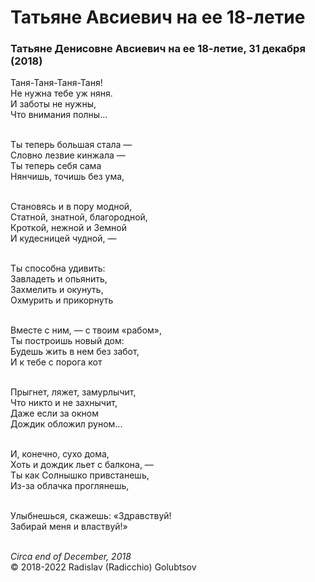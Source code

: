 # Татьяне Авсиевич на ее 18-летие

### Татьяне Денисовне Авсиевич на ее 18-летие, 31 декабря (2018)

Таня-Таня-Таня-Таня!<br />
Не нужна тебе уж няня.<br />
И заботы не нужны,<br />
Что внимания полны...

<br />Ты теперь большая стала &mdash;<br />
Словно лезвие кинжала &mdash;<br />
Ты теперь себя сама<br />
Нянчишь, точишь без ума,

<br />Становясь и в пору модной,<br />
Статной, знатной, благородной,<br />
Кроткой, нежной и Земной<br />
И кудесницей чудной, &mdash;

<br />Ты способна удивить:<br />
Завладеть и опьянить,<br />
Захмелить и окунуть,<br />
Охмурить и прикорнуть

<br />Вместе с ним, &mdash; с твоим &laquo;рабом&raquo;,<br />
Ты построишь новый дом:<br />
Будешь жить в нем без забот,<br />
И к тебе с порога кот

<br />Прыгнет, ляжет, замурлычит,<br />
Что никто и не захнычит,<br />
Даже если за окном<br />
Дождик обложил руном...

<br />И, конечно, сухо дома,<br />
Хоть и дождик льет с балкона, &mdash;<br />
Ты как Солнышко привстанешь,<br />
Из-за облачка проглянешь,

<br />Улыбнешься, скажешь: &laquo;Здравствуй!<br />
Забирай меня и властвуй!&raquo;

<br />*Circa end of December, 2018*<br />
&copy; 2018-2022 Radislav (Radicchio) Golubtsov
